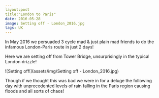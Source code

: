 ```yaml
---
layout:post
title:"London to Paris"
date: 2016-05-28
image: Setting off - London_2016.jpg
tags: UK
---
```


In May 2016 we persuaded 3 cycle mad & just plain mad friends to do the infamous London-Paris route in just 2 days! 

Here we are setting off from Tower Bridge, unsurprisingly in the typical London drizzle!

![Setting off!](assets/img/Setting off - London_2016.jpg)


Though if we thought this was bad we were in for a deluge the following day with unprecedented levels of rain falling in the Paris region causing floods and all sorts of chaos!
